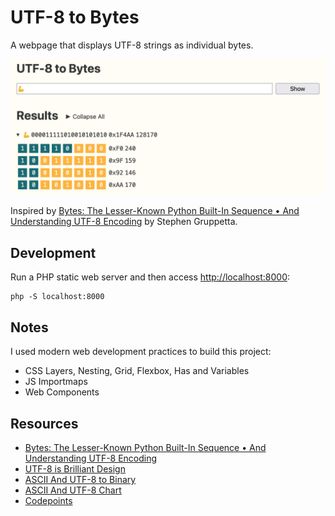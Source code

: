 # UTF-8 to Bytes

A webpage that displays UTF-8 strings as individual bytes.

![](images/website.png?)

Inspired by [Bytes: The Lesser-Known Python Built-In Sequence • And Understanding UTF-8 Encoding](https://www.thepythoncodingstack.com/p/bytes-python-built-in-unicode-utf-8-encoding) by Stephen Gruppetta.

## Development

Run a PHP static web server and then access [http://localhost:8000](http://localhost:8000):

```
php -S localhost:8000  
```

## Notes

I used modern web development practices to build this project:

- CSS Layers, Nesting, Grid, Flexbox, Has and Variables
- JS Importmaps
- Web Components

## Resources

- [Bytes: The Lesser-Known Python Built-In Sequence • And Understanding UTF-8 Encoding](https://www.thepythoncodingstack.com/p/bytes-python-built-in-unicode-utf-8-encoding)
- [UTF-8 is Brilliant Design](https://iamvishnu.com/posts/utf8-is-brilliant-design)
- [ASCII And UTF-8 to Binary](https://www.rapidtables.com/convert/number/ascii-to-binary.html)
- [ASCII And UTF-8 Chart](https://design215.com/toolbox/ascii-utf8.php)
- [Codepoints](https://codepoints.net/)
